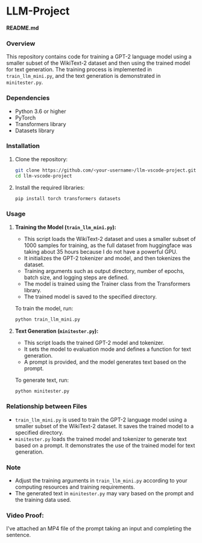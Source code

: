 # LLM-Project
**README.md**

### Overview
This repository contains code for training a GPT-2 language model using a smaller subset of the WikiText-2 dataset and then using the trained model for text generation. The training process is implemented in `train_llm_mini.py`, and the text generation is demonstrated in `minitester.py`.

### Dependencies
- Python 3.6 or higher
- PyTorch
- Transformers library
- Datasets library

### Installation
1. Clone the repository:
   ```bash
   git clone https://github.com/<your-username>/llm-vscode-project.git
   cd llm-vscode-project
   ```

2. Install the required libraries:
   ```bash
   pip install torch transformers datasets
   ```

### Usage
1. **Training the Model (`train_llm_mini.py`):**
   - This script loads the WikiText-2 dataset and uses a smaller subset of 1000 samples for training, as the full dataset from huggingface was taking about 35 hours because I do not have a powerful GPU.
   - It initializes the GPT-2 tokenizer and model, and then tokenizes the dataset.
   - Training arguments such as output directory, number of epochs, batch size, and logging steps are defined.
   - The model is trained using the Trainer class from the Transformers library.
   - The trained model is saved to the specified directory.

   To train the model, run:
   ```bash
   python train_llm_mini.py
   ```

2. **Text Generation (`minitester.py`):**
   - This script loads the trained GPT-2 model and tokenizer.
   - It sets the model to evaluation mode and defines a function for text generation.
   - A prompt is provided, and the model generates text based on the prompt.

   To generate text, run:
   ```bash
   python minitester.py
   ```

### Relationship between Files
- `train_llm_mini.py` is used to train the GPT-2 language model using a smaller subset of the WikiText-2 dataset. It saves the trained model to a specified directory.
- `minitester.py` loads the trained model and tokenizer to generate text based on a prompt. It demonstrates the use of the trained model for text generation.

### Note
- Adjust the training arguments in `train_llm_mini.py` according to your computing resources and training requirements.
- The generated text in `minitester.py` may vary based on the prompt and the training data used.


### Video Proof: 
I've attached an MP4 file of the prompt taking an input and completing the sentence. 
